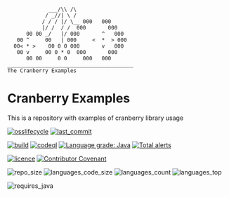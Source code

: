 ```
             ___/\\ /\  
            / _//| \ /  
           / / / |/ \__ 000   000
           |/ /  / /  000       000
      00 00 _/   |/ 000       ^   000
   00 ^     00   | 000     <  *  > 000  
  00< * >    00 0 0 000       v   000
   00 v     00 0 * 0  000       000
      00 00     0 0     000   000
________________________________________
The Cranberry Examples         
```

# Cranberry Examples
This is a repository with examples of cranberry library usage

[![osslifecycle](https://img.shields.io/osslifecycle/ololx/cranberry-examples?style=flat)](OSSMETADATA) [![last_commit](https://img.shields.io/github/last-commit/ololx/cranberry-examples?style=flat&logo=github)](https://github.com/ololx/cranberry-examples/commits)

[![build](https://img.shields.io/github/workflow/status/ololx/cranberry-examples/Build?label=build&logo=github-actions&style=flat)](https://github.com/ololx/cranberry-examples/actions/workflows/build.yml) [![codeql](https://img.shields.io/github/workflow/status/ololx/cranberry-examples/CodeQL?label=CodeQL&logo=github-actions&style=flat)](https://github.com/ololx/cranberry-examples/actions/workflows/codeql.yml) [![Language grade: Java](https://img.shields.io/lgtm/grade/java/g/ololx/cranberry-examples.svg?logo=lgtm&logoWidth=18)](https://lgtm.com/projects/g/ololx/cranberry-examples/context:java) [![Total alerts](https://img.shields.io/lgtm/alerts/g/ololx/cranberry-examples.svg?logo=lgtm&logoWidth=18)](https://lgtm.com/projects/g/ololx/cranberry-examples/alerts/) 

[![licence](https://img.shields.io/github/license/ololx/cranberry-examples?style=flat)](LICENCE) [![Contributor Covenant](https://img.shields.io/badge/Contributor%20Covenant-2.1-4baaaa.svg?style=flat)](CODE_OF_CONDUCT.md)

![repo_size](https://img.shields.io/github/repo-size/ololx/cranberry-examples?style=flat&logo=github) ![languages_code_size](https://img.shields.io/github/languages/code-size/ololx/cranberry-examples?style=flat&logo=github) ![languages_count](https://img.shields.io/github/languages/count/ololx/cranberry-examples?style=flat&logo=github) ![languages_top](https://img.shields.io/github/languages/top/ololx/cranberry-examples?style=flat&logo=github)

![requires_java](https://img.shields.io/badge/requires_java-11+-important)
